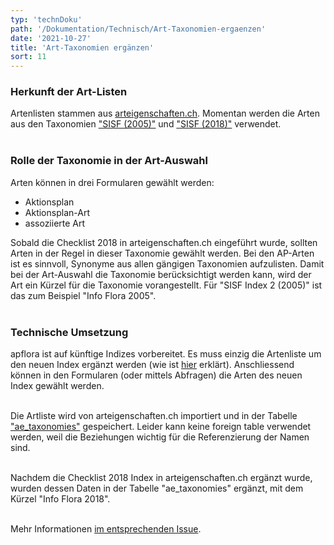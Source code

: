 ```yaml
---
typ: 'technDoku'
path: '/Dokumentation/Technisch/Art-Taxonomien-ergaenzen'
date: '2021-10-27'
title: 'Art-Taxonomien ergänzen'
sort: 11
---
```


### Herkunft der Art-Listen

Artenlisten stammen aus [arteigenschaften.ch](https://arteigenschaften.ch). Momentan werden die Arten aus den Taxonomien ["SISF (2005)"](https://arteigenschaften.ch/Arten/aed47d41-7b0e-11e8-b9a5-bd4f79edbcc4) und ["SISF (2018)"](https://arteigenschaften.ch/Arten/c87f19f2-1b77-11ea-8282-bbc40e20aff6) verwendet.<br/><br/>

### Rolle der Taxonomie in der Art-Auswahl

Arten können in drei Formularen gewählt werden:

- Aktionsplan
- Aktionsplan-Art
- assoziierte Art

Sobald die Checklist 2018 in arteigenschaften.ch eingeführt wurde, sollten Arten in der Regel in dieser Taxonomie gewählt werden. Bei den AP-Arten ist es sinnvoll, Synonyme aus allen gängigen Taxonomien aufzulisten. Damit bei der Art-Auswahl die Taxonomie berücksichtigt werden kann, wird der Art ein Kürzel für die Taxonomie vorangestellt. Für "SISF Index 2 (2005)" ist das zum Beispiel "Info Flora 2005".<br/><br/>

### Technische Umsetzung

apflora ist auf künftige Indizes vorbereitet. Es muss einzig die Artenliste um den neuen Index ergänzt werden (wie ist [hier](https://github.com/barbalex/apf2/blob/master/sql/apflora/createTables.sql#L2470-L2490) erklärt). Anschliessend können in den Formularen (oder mittels Abfragen) die Arten des neuen Index gewählt werden.<br/><br/>

Die Artliste wird von arteigenschaften.ch importiert und in der Tabelle ["ae_taxonomies"](https://github.com/barbalex/apf2/blob/master/sql/apflora/createTables.sql#2447-2465) gespeichert. Leider kann keine foreign table verwendet werden, weil die Beziehungen wichtig für die Referenzierung der Namen sind.<br/><br/>

Nachdem die Checklist 2018 Index in arteigenschaften.ch ergänzt wurde, wurden dessen Daten in der Tabelle "ae_taxonomies" ergänzt, mit dem Kürzel "Info Flora 2018".<br/><br/>

Mehr Informationen [im entsprechenden Issue](https://github.com/barbalex/apf2/issues/230).

